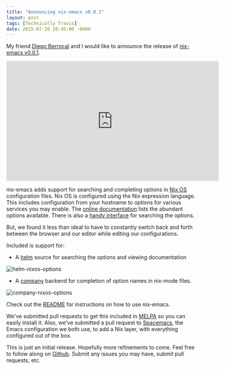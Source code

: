 ```yaml
---
title: "Announcing nix-emacs v0.0.1"
layout: post
tags: [Technically Travis]
date: 2015-07-20 20:45:00 -0600
---
```


My friend [Diego Berrocal](http://cestdiego.github.io) and I would like to announce the release of [nix-emacs v0.0.1](https://github.com/travisbhartwell/nix-emacs/releases/tag/v0.0.1).

<iframe width="560" height="315" src="https://www.youtube.com/embed/4FZl_a7YQIA" frameborder="0" allowfullscreen> </iframe>

nix-emacs adds support for searching and completing options in [Nix OS](http://nixos.org) configuration files.  Nix OS is configured using the Nix expression language.  This includes configuration from your hostname to options for various services you may enable.  The [online documentation](https://nixos.org/nixos/manual/ch-options.html) lists the abundant options available.  There is also a [handy interface](https://nixos.org/nixos/options.html) for searching the options.

But, we found it less than ideal to have to constantly switch back and forth between the browser and our editor while editing our configurations.

Included is support for:

+ A [helm](https://emacs-helm.github.io/helm/) source for searching the options and viewing documentation

![helm-nixos-options](https://github.com/travisbhartwell/nix-emacs/raw/v0.0.1/img/helm-nixos-options.gif)

+ A [company](http://company-mode.github.io/) backend for completion of option names in nix-mode files.

![company-nixos-options](https://github.com/travisbhartwell/nix-emacs/raw/v0.0.1/img/company-nixos-options.gif)


Check out the [README](https://github.com/travisbhartwell/nix-emacs/blob/v0.0.1/README.org) for instructions on how to use nix-emacs.

We've submitted pull requests to get this included in [MELPA](http://melpa.org/#/) so you can easily install it.  Also, we've submitted a pull request to [Spacemacs](https://github.com/syl20bnr/spacemacs/), the Emacs configuration we both use, to add a Nix layer, with everything configured out of the box.

This is just an initial release.  Hopefully more refinements to come.  Feel free to follow along on [Github](https://github.com/travisbhartwell/nix-emacs/).  Submit any issues you may have, submit pull requests, etc.
